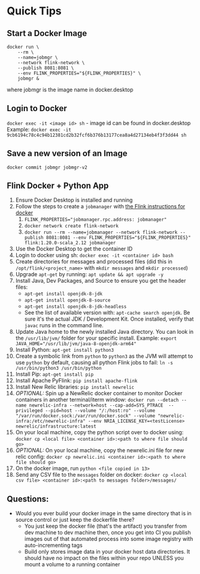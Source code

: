 # Quick Tips

## Start a Docker Image

```
docker run \
    --rm \
    --name=jobmgr \
    --network flink-network \
    --publish 8081:8081 \
    --env FLINK_PROPERTIES="${FLINK_PROPERTIES}" \
    jobmgr &
```

where jobmgr is the image name in docker.desktop

## Login to Docker

`docker exec -it <image id> sh` - image id can be found in docker.desktop
Example: `docker exec -it 9cb6194c78c4c94b12381cd2b32fcf6b376b13177cea8a4d27134eb4f3f3dd44 sh`

## Save a new version of an Image

`docker commit jobmgr jobmgr-v2`

## Flink Docker + Python App

1. Ensure Docker Desktop is installed and running
2. Follow the steps to create a `jobmanager` with [the Flink instructions for docker](https://nightlies.apache.org/flink/flink-docs-release-1.20/docs/deployment/resource-providers/standalone/docker/)
   1. `FLINK_PROPERTIES="jobmanager.rpc.address: jobmanager"`
   2. `docker network create flink-network`
   3. `docker run --rm --name=jobmanager --network flink-network --publish 8081:8081 --env FLINK_PROPERTIES="${FLINK_PROPERTIES}" flink:1.20.0-scala_2.12 jobmanager`
3. Use the Docker Desktop to get the container ID
4. Login to docker using sh: `docker exec -it <container id> bash`
5. Create directories for messages and processed files (did this in `/opt/flink/<project_name>` with `mkdir messages` and `mkdir processed`)
6. Upgrade `apt-get` by running: `apt update && apt upgrade -y`
7. Install Java, Dev Packages, and Source to ensure you get the header files:
   - `apt-get install openjdk-8-jdk`
   - `apt-get install openjdk-8-source`
   - `apt-get install openjdk-8-jdk-headless`
   - See the list of available version with: `apt-cache search openjdk`. Be sure it's the actual JDK / Development Kit. Once installed, verify that `javac` runs in the command line.
8. Update Java home to the newly installed Java directory. You can look in the `/usr/lib/jvm/` folder for your specific install. Example: `export JAVA_HOME="/usr/lib/jvm/java-8-openjdk-arm64"`
9. Install Python: `apt-get install python3`
10. Create a symbolic link from `python` to `python3` as the JVM will attempt to use `python` by default, causing all python Flink jobs to fail: `ln -s /usr/bin/python3 /usr/bin/python`
11. Install Pip: `apt-get install pip`
12. Install Apache PyFlink: `pip install apache-flink`
13. Install New Relic libraries: `pip install newrelic`
14. _OPTIONAL:_ Spin up a NewRelic docker container to monitor Docker containers in another terminal/iterm window: `docker run --detach --name newrelic-infra --network=host --cap-add=SYS_PTRACE  --privileged --pid=host --volume "/:/host:ro" --volume "/var/run/docker.sock:/var/run/docker.sock" --volume "newrelic-infra:/etc/newrelic-infra" --env NRIA_LICENSE_KEY=<testLicense> newrelic/infrastructure:latest`
15. On your local machine, copy the python script over to docker using: `docker cp <local file> <container id>:<path to where file should go>`
16. _OPTIONAL:_ On your local machine, copy the newrelic.ini file for new relic config: `docker cp newrelic.ini <container id>:<path to where file should go>`
17. On the docker image, run `python <file copied in 13>`
18. Send any CSV file to the `messages` folder on docker: `docker cp <local csv file> <container id>:<path to messages folder>/messages/`

## Questions:

- Would you ever build your docker image in the same directory that is in source control or just keep the dockerfile there?
  - You just keep the docker file (that's the artifact) you transfer from dev machine to dev machine then, once you get into CI you publish images out of that automated process into some image registry with auto-incrementing tags
  - Build only stores image data in your docker host data directories. It should have no impact on the files within your repo UNLESS you mount a volume to a running container

